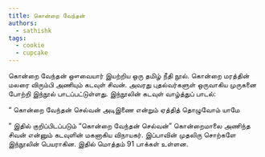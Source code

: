 ```yaml
---
title: கொன்றை வேந்தன்
authors:
  - sathishk
tags:
  - cookie
  - cupcake
---
```

கொன்றை வேந்தன் ஔவையார் இயற்றிய ஒரு தமிழ் நீதி நூல். கொன்றை மரத்தின் மலரை விரும்பி அணியும் கடவுள் சிவன். அவரது புதல்வர்களுள் ஒருவாகிய முருகனை போற்றி இந்நூல் பாடப்பட்டுள்ளது. இந்நூலின் கடவுள் வாழ்த்துப் பாடல்:

“	கொன்றை வேந்தன் செல்வன் அடிஇணை
என்றும் ஏத்தித் தொழுவோம் யாமே

”
இதில் குறிப்பிடப்படும் “கொன்றை வேந்தன் செல்வன்” கொன்றைமாலை அணிந்த சிவன் என்னும் கடவுளின் மகனாகிய விநாயகர். இப்பாவின் முதலிரு சொற்களே இந்நூலின் பெயராகின. இதில் மொத்தம் 91 பாக்கள் உள்ளன.
